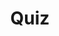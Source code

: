 ---
title: "Quiz"
passing_percentage: 70
layout: "test"
type: "test"
questions:
  - id: "q1"
    text: "What tool was used in this tutorial to visualize resource relationships in the Ambassador Edge Stack system?"
    type: "single-answer"
    marks: 2
    options:
      - id: "a"
        text: "Kubectl"
      - id: "b"
        text: "Kanvas"
        is_correct: true
      - id: "c"
        text: "Helm"
      - id: "d"
        text: "Grafana"
  - id: "q2"
    text: "What key learnings were covered in this Ambassador Edge Stack course?"
    type: "multiple-answers"
    marks: 2
    options:
      - id: "a"
        text: "Exploring AES system using Meshery Playground"
        is_correct: true
      - id: "b"
        text: "Configuring, deploying, and managing Ambassador Edge Stack with Meshery"
        is_correct: true
      - id: "c"
        text: "Setting up database connections"
      - id: "d"
        text: "Implementing load balancing algorithms"
  - id: "q3"
    text: "Which platform was used for Ambassador Edge Stack management?"
    type: "short_answer" 
    marks: 2
    correct_answer: "Meshery" 
---